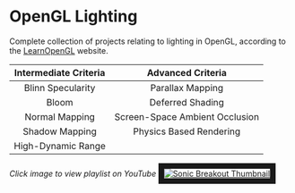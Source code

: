 # OpenGL Lighting
Complete collection of projects relating to lighting in OpenGL, according to the [LearnOpenGL](https://learnopengl.com/) website.

| Intermediate Criteria | Advanced Criteria              |
| :-------------------: |:------------------------------:|
| Blinn Specularity     | Parallax Mapping               |
| Bloom                 | Deferred Shading               |
| Normal Mapping        | Screen-Space Ambient Occlusion |
| Shadow Mapping        | Physics Based Rendering        |
| High-Dynamic Range    |                                |

*Click image to view playlist on YouTube*
<a href="https://www.youtube.com/playlist?list=PLn_BYD1M0NFQmf54lreTN8rBPfGNCQ4nC" target="_blank">
        <img src="https://i.imgur.com/aeYkHGb.jpeg" alt="Sonic Breakout Thumbnail" border="10" />
</a>
